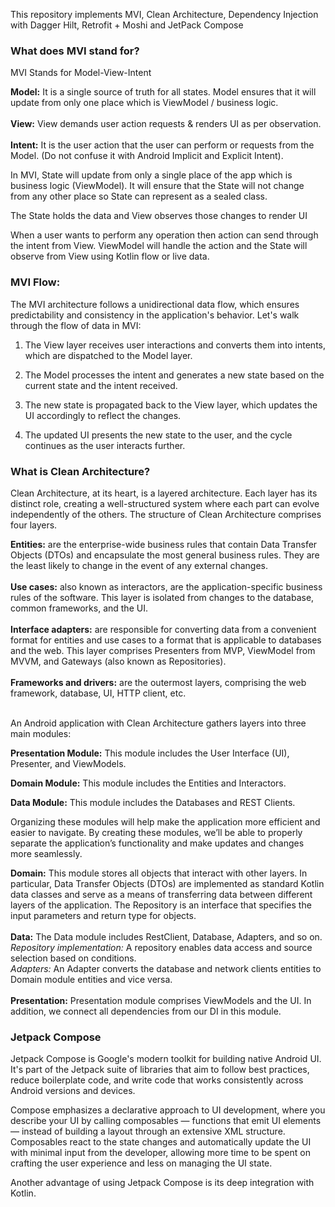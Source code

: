 This repository implements MVI, Clean Architecture, Dependency Injection with Dagger Hilt, Retrofit + Moshi and JetPack Compose

### What does MVI stand for?

MVI Stands for Model-View-Intent

**Model:**
It is a single source of truth for all states. Model ensures that it will update from only one place which is ViewModel / business logic.<br><br>
**View:** View demands user action requests & renders UI as per observation. <br><br>
**Intent:** It is the user action that the user can perform or requests from the Model. (Do not confuse it with Android Implicit and Explicit Intent).

In MVI, State will update from only a single place of the app which is business logic (ViewModel). It will ensure that the State will not change from any other place so State can represent as a sealed class.

The State holds the data and View observes those changes to render UI

When a user wants to perform any operation then action can send through the intent from View. ViewModel will handle the action and the State will observe from View using Kotlin flow or live data.

### MVI Flow:

The MVI architecture follows a unidirectional data flow, which ensures predictability and consistency in the application's behavior. Let's walk through the flow of data in MVI:


1. The View layer receives user interactions and converts them into intents, which are dispatched to the Model layer.

2. The Model processes the intent and generates a new state based on the current state and the intent received.

3. The new state is propagated back to the View layer, which updates the UI accordingly to reflect the changes.

4. The updated UI presents the new state to the user, and the cycle continues as the user interacts further.

### What is Clean Architecture?

Clean Architecture, at its heart, is a layered architecture. Each layer has its distinct role, creating a well-structured system where each part can evolve independently of the others. The structure of Clean Architecture comprises four layers.<br>

**Entities:** are the enterprise-wide business rules that contain Data Transfer Objects (DTOs) and encapsulate the most general business rules. They are the least likely to change in the event of any external changes.<br><br>
**Use cases:** also known as interactors, are the application-specific business rules of the software. This layer is isolated from changes to the database, common frameworks, and the UI.<br><br>
**Interface adapters:** are responsible for converting data from a convenient format for entities and use cases to a format that is applicable to databases and the web. This layer comprises Presenters from MVP, ViewModel from MVVM, and Gateways (also known as Repositories).<br><br>
**Frameworks and drivers:** are the outermost layers, comprising the web framework, database, UI, HTTP client, etc.<br><br>

An Android application with Clean Architecture gathers layers into three main modules:<br>

**Presentation Module:** This module includes the User Interface (UI), Presenter, and ViewModels.<br>

**Domain Module:** This module includes the Entities and Interactors.<br>

**Data Module:** This module includes the Databases and REST Clients.<br>

Organizing these modules will help make the application more efficient and easier to navigate. By creating these modules, we’ll be able to properly separate the application’s functionality and make updates and changes more seamlessly.

**Domain:** This module stores all objects that interact with other layers. 
In particular, Data Transfer Objects (DTOs) are implemented as standard Kotlin data classes and serve as a means of transferring data between different layers of the application.
The Repository is an interface that specifies the input parameters and return type for objects.<br><br>
**Data:** The Data module includes RestClient, Database, Adapters, and so on. <br>
 *Repository implementation:* A repository enables data access and source selection based on conditions. <br>
 *Adapters:* An Adapter converts the database and network clients entities to Domain module entities and vice versa. <br><br>
**Presentation:** Presentation module comprises ViewModels and the UI. In addition, we connect all dependencies from our DI in this module. <br>

### Jetpack Compose

Jetpack Compose is Google's modern toolkit for building native Android UI. It's part of the Jetpack suite of libraries that aim to follow best practices, reduce boilerplate code, and write code that works consistently across Android versions and devices.

Compose emphasizes a declarative approach to UI development, where you describe your UI by calling composables — functions that emit UI elements — instead of building a layout through an extensive XML structure. Composables react to the state changes and automatically update the UI with minimal input from the developer, allowing more time to be spent on crafting the user experience and less on managing the UI state.

Another advantage of using Jetpack Compose is its deep integration with Kotlin.


